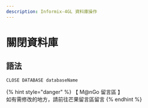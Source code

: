 ```yaml
---
description: Informix-4GL 資料庫操作
---
```


# 關閉資料庫

## 語法

```
CLOSE DATABASE databaseName
```

{% hint style="danger" %}
【 M@nGo 留言區 】\
如有需修改的地方，請前往芒果留言區留言
{% endhint %}
